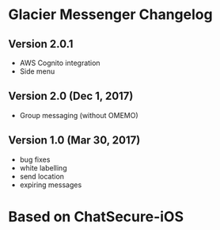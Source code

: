# Glacier Messenger Changelog

## Version 2.0.1 

* AWS Cognito integration
* Side menu

## Version 2.0 (Dec 1, 2017)

* Group messaging (without OMEMO)

## Version 1.0 (Mar 30, 2017)

* bug fixes
* white labelling
* send location
* expiring messages

# Based on ChatSecure-iOS